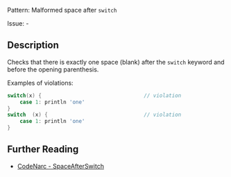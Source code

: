 Pattern: Malformed space after `switch`

Issue: -

## Description

Checks that there is exactly one space (blank) after the `switch` keyword and before the opening parenthesis.

Examples of violations:

``` groovy
switch(x) {                                 // violation
    case 1: println 'one'
}
switch  (x) {                               // violation
    case 1: println 'one'
}
```

## Further Reading

* [CodeNarc - SpaceAfterSwitch](http://codenarc.sourceforge.net/codenarc-rules-formatting.html#SpaceAfterSwitch)